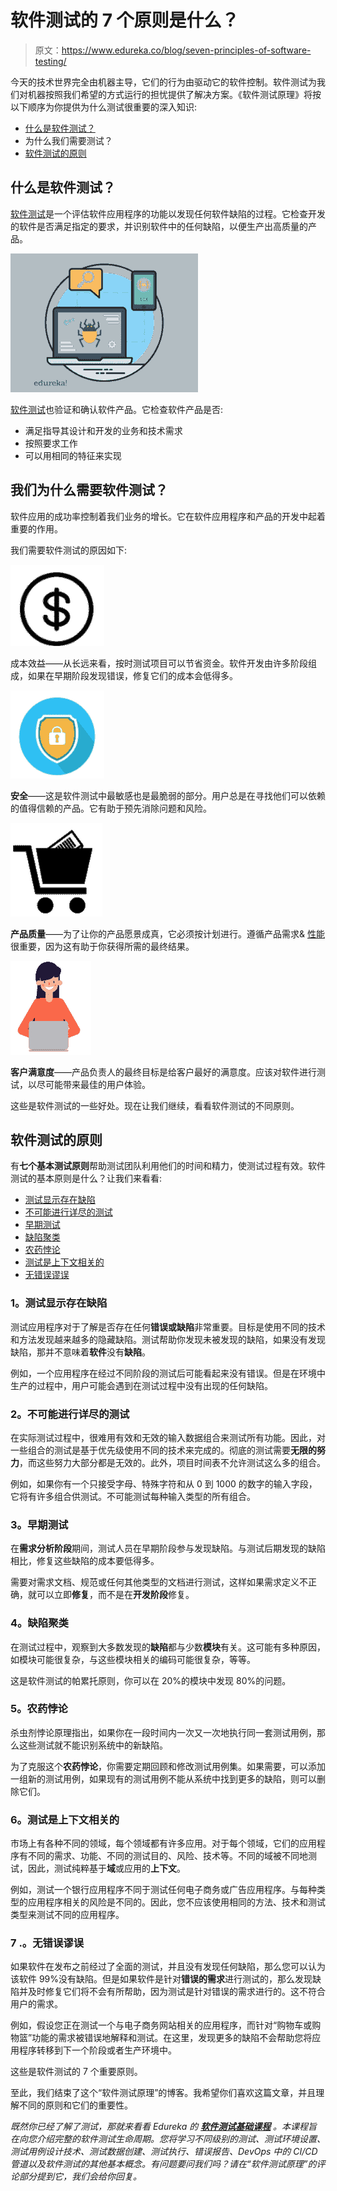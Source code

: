 # 软件测试的 7 个原则是什么？

> 原文：<https://www.edureka.co/blog/seven-principles-of-software-testing/>

今天的技术世界完全由机器主导，它们的行为由驱动它的软件控制。软件测试为我们对机器按照我们希望的方式运行的担忧提供了解决方案。《软件测试原理》将按以下顺序为你提供为什么测试很重要的深入知识:

*   [什么是软件测试？](#softwaretesting)
*   为什么我们需要测试？
*   [软件测试的原则](#principles)

## **什么是软件测试？**

[软件测试](https://www.edureka.co/blog/what-is-software-testing)是一个评估软件应用程序的功能以发现任何软件缺陷的过程。它检查开发的软件是否满足指定的要求，并识别软件中的任何缺陷，以便生产出高质量的产品。

![Software testing -principles of software testing- edureka](img/8eace9096bcb886427a11cef3f8cc8b3.png)

[软件测试](https://www.edureka.co/blog/software-testing-life-cycle/)也验证和确认软件产品。它检查软件产品是否:

*   满足指导其设计和开发的业务和技术需求
*   按照要求工作
*   可以用相同的特征来实现

## **我们为什么需要软件测试？**

软件应用的成功率控制着我们业务的增长。它在软件应用程序和产品的开发中起着重要的作用。

我们需要软件测试的原因如下:

![cost effective - principles of software testing - edureka](img/75983b13d1e41c113bd13bf12e76f4dd.png)

成本效益——从长远来看，按时测试项目可以节省资金。软件开发由许多阶段组成，如果在早期阶段发现错误，修复它们的成本会低得多。

**![security - principles of software testing - edureka](img/ea96d52928e3663f903d7c60f02b2cb5.png)**

**安全**——这是软件测试中最敏感也是最脆弱的部分。用户总是在寻找他们可以依赖的值得信赖的产品。它有助于预先消除问题和风险。

**![product quality - principles of software testing - edureka](img/6dd1e7a42e2dae6662b401a80241a120.png)**

**产品质量**——为了让你的产品愿景成真，它必须按计划进行。遵循产品需求& [性能](https://www.edureka.co/blog/performance-testing-tutorial/)很重要，因为这有助于你获得所需的最终结果。

**![](img/9ded0e68a2461bd4ac8147536110f4cc.png)**

**客户满意度**——产品负责人的最终目标是给客户最好的满意度。应该对软件进行测试，以尽可能带来最佳的用户体验。

这些是软件测试的一些好处。现在让我们继续，看看软件测试的不同原则。

## **软件测试的原则**

有**七个基本测试原则**帮助测试团队利用他们的时间和精力，使测试过程有效。软件测试的基本原则是什么？让我们来看看:

*   [测试显示存在缺陷](#testingdefects)
*   [不可能进行详尽的测试](#exhaustivetesting)
*   [早期测试](#earlytesting)
*   [缺陷聚类](#defectclustering)
*   [农药悖论](#pesticideparadox)
*   [测试是上下文相关的](#contextdependent)
*   [无错误谬误](#errorfallacy)

### **1。测试显示存在缺陷**

测试应用程序对于了解是否存在任何**错误或缺陷**非常重要。目标是使用不同的技术和方法发现越来越多的隐藏缺陷。测试帮助你发现未被发现的缺陷，如果没有发现缺陷，那并不意味着**软件**没有**缺陷**。

例如，一个应用程序在经过不同阶段的测试后可能看起来没有错误。但是在环境中生产的过程中，用户可能会遇到在测试过程中没有出现的任何缺陷。

### **2。不可能进行详尽的测试**

在实际测试过程中，很难用有效和无效的输入数据组合来测试所有功能。因此，对一些组合的测试是基于优先级使用不同的技术来完成的。彻底的测试需要**无限的努力**，而这些努力大部分都是无效的。此外，项目时间表不允许测试这么多的组合。

例如，如果你有一个只接受字母、特殊字符和从 0 到 1000 的数字的输入字段，它将有许多组合供测试。不可能测试每种输入类型的所有组合。

### **3。早期测试**

在**需求分析阶段**期间，测试人员在早期阶段参与发现缺陷。与测试后期发现的缺陷相比，修复这些缺陷的成本要低得多。

需要对需求文档、规范或任何其他类型的文档进行测试，这样如果需求定义不正确，就可以立即**修复**，而不是在**开发阶段**修复。

### **4。缺陷聚类**

在测试过程中，观察到大多数发现的**缺陷**都与少数**模块**有关。这可能有多种原因，如模块可能很复杂，与这些模块相关的编码可能很复杂，等等。

这是软件测试的帕累托原则，你可以在 20%的模块中发现 80%的问题。

### **5。农药悖论**

杀虫剂悖论原理指出，如果你在一段时间内一次又一次地执行同一套测试用例，那么这些测试就不能识别系统中的新缺陷。

为了克服这个**农药悖论**，你需要定期回顾和修改测试用例集。如果需要，可以添加一组新的测试用例，如果现有的测试用例不能从系统中找到更多的缺陷，则可以删除它们。

### **6。测试是上下文相关的**

市场上有各种不同的领域，每个领域都有许多应用。对于每个领域，它们的应用程序有不同的需求、功能、不同的测试目的、风险、技术等。不同的域被不同地测试，因此，测试纯粹基于**域**或应用的**上下文**。

例如，测试一个银行应用程序不同于测试任何电子商务或广告应用程序。与每种类型的应用程序相关的风险是不同的。因此，您不应该使用相同的方法、技术和测试类型来测试不同的应用程序。

### 7 .**。无错误谬误**

如果软件在发布之前经过了全面的测试，并且没有发现任何缺陷，那么您可以认为该软件 99%没有缺陷。但是如果软件是针对**错误的需求**进行测试的，那么发现缺陷并及时修复它们将不会有所帮助，因为测试是针对错误的需求进行的。这不符合用户的需求。

例如，假设您正在测试一个与电子商务网站相关的应用程序，而针对“购物车或购物篮”功能的需求被错误地解释和测试。在这里，发现更多的缺陷不会帮助您将应用程序转移到下一个阶段或者生产环境中。

这些是软件测试的 7 个重要原则。

至此，我们结束了这个“软件测试原理”的博客。我希望你们喜欢这篇文章，并且理解不同的原则和它们的重要性。

*既然你已经了解了测试，那就来看看 Edureka 的 [**软件测试基础课程**](https://www.edureka.co/software-testing-fundamentals-training) 。本课程旨在向您介绍完整的软件测试生命周期。您将学习不同级别的测试、测试环境设置、测试用例设计技术、测试数据创建、测试执行、错误报告、DevOps 中的 CI/CD 管道以及软件测试的其他基本概念。有问题要问我们吗？请在“软件测试原理”的评论部分提到它，我们会给你回复。*